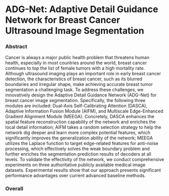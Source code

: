 # ADG-Net: Adaptive Detail Guidance Network for Breast Cancer Ultrasound Image Segmentation
### Abstract
Cancer is always a major public health problem that threatens human health, especially in most countries around the world, breast cancer continues to top the list of female tumors with a high mortality rate. Although ultrasound imaging plays an important role in early breast cancer detection, the characteristics of breast cancer, such as its blurred boundaries and irregular shape, make achieving accurate breast tumor segmentation a challenging task. To address these challenges, we innovatively design the Adaptive Detail Guidance Network (ADG-Net) for breast cancer image segmentation. Specifically, the following three modules are included: Dual-Axis Self-Calibrating Attention (DASCA), Adaptive Information Fusion Module (AIFM), and Multiscale Edge-Enhanced Gradient Alignment Module (MEEGA). Concretely, DASCA enhances the spatial feature reconstruction capability of the network and enriches the local detail information; AIFM takes a random selection strategy to help the network dig deeper and learn more complex potential features, which significantly improves the generalization ability of the network; MEEGA utilizes the Laplace function to target edge-related features for anti-noise processing, which effectively solves the weak boundary problem and further enriches the segmentation prediction results of decoders at all levels. To validate the effectivity of the network, we conduct comprehensive experiments on three authoritative publicly available medical image datasets. Experimental results show that our approach presents significant performance advantages over current advanced baseline methods.
### Overall
